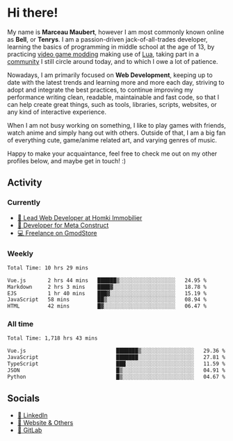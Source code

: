 # Hi there!

My name is **Marceau Maubert**, however I am most commonly known online as **Bell**, or **Tenrys**. I am a passion-driven jack-of-all-trades developer, learning the basics of programming in middle school at the age of 13, by practicing [video game modding](https://garrysmod.com) making use of [Lua](https://lua.org), taking part in a [community](https://metastruct.net) I still circle around today, and to which I owe a lot of patience.

Nowadays, I am primarily focused on **Web Development**, keeping up to date with the latest trends and learning more and more each day, striving to adopt  and integrate the best practices, to continue improving my performance writing clean, readable, maintainable and fast code, so that I can help create great things, such as tools, libraries, scripts, websites, or any kind of interactive experience.

When I am not busy working on something, I like to play games with friends, watch anime and simply hang out with others. Outside of that, I am a big fan of everything cute, game/anime related art, and varying genres of music.

Happy to make your acquaintance, feel free to check me out on my other profiles below, and maybe get in touch! :)

## Activity

### Currently

- [🏢 Lead Web Developer at Homki Immobilier](https://homki-immobilier.com)
- [🎈 Developer for Meta Construct](https://metastruct.net)
- [💻 Freelance on GmodStore](https://www.gmodstore.com/users/Tenrys)

### Weekly
<!--START_SECTION:wakaWeekly-->

```txt
Total Time: 10 hrs 29 mins

Vue.js       2 hrs 44 mins   ██████▒░░░░░░░░░░░░░░░░░░   24.95 %
Markdown     2 hrs 3 mins    ████▓░░░░░░░░░░░░░░░░░░░░   18.78 %
EJS          1 hr 40 mins    ███▓░░░░░░░░░░░░░░░░░░░░░   15.19 %
JavaScript   58 mins         ██▒░░░░░░░░░░░░░░░░░░░░░░   08.94 %
HTML         42 mins         █▓░░░░░░░░░░░░░░░░░░░░░░░   06.47 %
```

<!--END_SECTION:wakaWeekly-->

### All time
<!--START_SECTION:wakaTotal-->

```txt
Total Time: 1,718 hrs 43 mins

Vue.js                             ███████▒░░░░░░░░░░░░░░░░░   29.36 %
JavaScript                         ███████░░░░░░░░░░░░░░░░░░   27.81 %
TypeScript                         ███░░░░░░░░░░░░░░░░░░░░░░   11.59 %
JSON                               █▒░░░░░░░░░░░░░░░░░░░░░░░   04.91 %
Python                             █▒░░░░░░░░░░░░░░░░░░░░░░░   04.67 %
```

<!--END_SECTION:wakaTotal-->

## Socials

- [👔 LinkedIn](https://www.linkedin.com/in/marceau-maubert)
- [🔗 Website & Others](https://bell.moe)
- [🦊 GitLab](https://gitlab.com/Tenrys)
